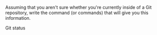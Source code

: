 Assuming that you aren't sure whether you're currently inside of a Git repository, write the command (or commands) that will give you this information.

Git status

